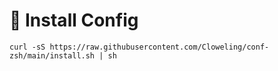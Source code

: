 # :rocket: Install Config

```
curl -sS https://raw.githubusercontent.com/Cloweling/conf-zsh/main/install.sh | sh
```